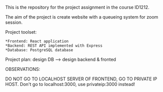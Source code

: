 This is the repository for the project assignment in the course ID1212.

The aim of the project is create website with a queueing system for zoom session. 

Project toolset:

	*Frontend: React application
	*Backend: REST API implemented with Express
	*Database: PostgreSQL database

Project plan:
	design DB --> design backend & fronted

OBSERVATIONS:

DO NOT GO TO LOCALHOST SERVER OF FRONTEND, GO TO PRIVATE IP HOST. Don't go to localhost:3000, use privateip:3000 instead!

